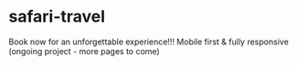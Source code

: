 # safari-travel
Book now for an unforgettable experience!!! Mobile first & fully responsive (ongoing project - more pages to come)
